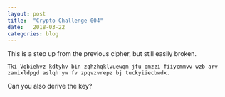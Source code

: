 ```yaml
---
layout: post
title:  "Crypto Challenge 004"
date:   2018-03-22
categories: blog
---
```

This is a step up from the previous cipher, but still easily broken.

`Tki Vqbiehvz kdtyhv bin zqhzhqklvuewqm jfu omzzi fiiycmmvv wzb arv zamixldpgd aslqh yw fv zpqvzvrepz bj tuckyiiecbwdx.`

Can you also derive the key?